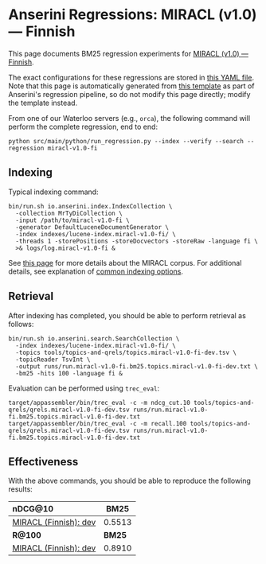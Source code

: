 # Anserini Regressions: MIRACL (v1.0) &mdash; Finnish

This page documents BM25 regression experiments for [MIRACL (v1.0) &mdash; Finnish](https://github.com/project-miracl/miracl).

The exact configurations for these regressions are stored in [this YAML file](../../src/main/resources/regression/miracl-v1.0-fi.yaml).
Note that this page is automatically generated from [this template](../../src/main/resources/docgen/templates/miracl-v1.0-fi.template) as part of Anserini's regression pipeline, so do not modify this page directly; modify the template instead.

From one of our Waterloo servers (e.g., `orca`), the following command will perform the complete regression, end to end:

```
python src/main/python/run_regression.py --index --verify --search --regression miracl-v1.0-fi
```

## Indexing

Typical indexing command:

```
bin/run.sh io.anserini.index.IndexCollection \
  -collection MrTyDiCollection \
  -input /path/to/miracl-v1.0-fi \
  -generator DefaultLuceneDocumentGenerator \
  -index indexes/lucene-index.miracl-v1.0-fi/ \
  -threads 1 -storePositions -storeDocvectors -storeRaw -language fi \
  >& logs/log.miracl-v1.0-fi &
```

See [this page](https://github.com/project-miracl/miracl) for more details about the MIRACL corpus.
For additional details, see explanation of [common indexing options](../../docs/common-indexing-options.md).

## Retrieval

After indexing has completed, you should be able to perform retrieval as follows:

```
bin/run.sh io.anserini.search.SearchCollection \
  -index indexes/lucene-index.miracl-v1.0-fi/ \
  -topics tools/topics-and-qrels/topics.miracl-v1.0-fi-dev.tsv \
  -topicReader TsvInt \
  -output runs/run.miracl-v1.0-fi.bm25.topics.miracl-v1.0-fi-dev.txt \
  -bm25 -hits 100 -language fi &
```

Evaluation can be performed using `trec_eval`:

```
target/appassembler/bin/trec_eval -c -m ndcg_cut.10 tools/topics-and-qrels/qrels.miracl-v1.0-fi-dev.tsv runs/run.miracl-v1.0-fi.bm25.topics.miracl-v1.0-fi-dev.txt
target/appassembler/bin/trec_eval -c -m recall.100 tools/topics-and-qrels/qrels.miracl-v1.0-fi-dev.tsv runs/run.miracl-v1.0-fi.bm25.topics.miracl-v1.0-fi-dev.txt
```

## Effectiveness

With the above commands, you should be able to reproduce the following results:

| **nDCG@10**                                                                                                  | **BM25**  |
|:-------------------------------------------------------------------------------------------------------------|-----------|
| [MIRACL (Finnish): dev](https://github.com/project-miracl/miracl)                                            | 0.5513    |
| **R@100**                                                                                                    | **BM25**  |
| [MIRACL (Finnish): dev](https://github.com/project-miracl/miracl)                                            | 0.8910    |
